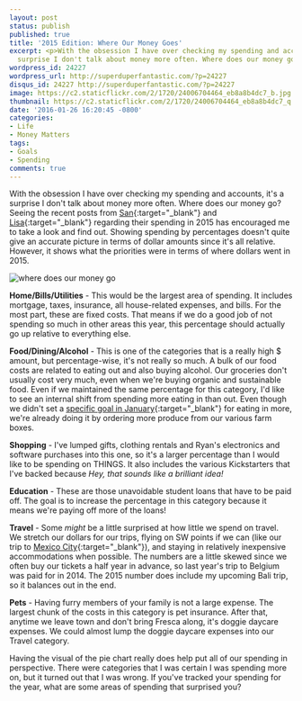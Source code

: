```yaml
---
layout: post
status: publish
published: true
title: '2015 Edition: Where Our Money Goes'
excerpt: <p>With the obsession I have over checking my spending and accounts, it's a
  surprise I don't talk about money more often. Where does our money go? </p>
wordpress_id: 24227
wordpress_url: http://superduperfantastic.com/?p=24227
disqus_id: 24227 http://superduperfantastic.com/?p=24227
image: https://c2.staticflickr.com/2/1720/24006704464_eb8a8b4dc7_b.jpg
thumbnail: https://c2.staticflickr.com/2/1720/24006704464_eb8a8b4dc7_q.jpg
date: '2016-01-26 16:20:45 -0800'
categories:
- Life
- Money Matters
tags:
- Goals
- Spending
comments: true
---
```

With the obsession I have over checking my spending and accounts, it's a surprise I don't talk about money more often. Where does our money go? Seeing the recent posts from [San](http://www.theinbetweenismine.com/2016/01/25/daily-life-spending-report-2015/){:target="_blank"} and [Lisa](http://lisasyarns.blogspot.com/2016/01/year-in-review-2015-spending.html){:target="_blank"} regarding their spending in 2015 has encouraged me to take a look and find out. Showing spending by percentages doesn't quite give an accurate picture in terms of dollar amounts since it's all relative. However, it shows what the priorities were in terms of where dollars went in 2015.

![where does our money go](https://c2.staticflickr.com/2/1720/24006704464_eb8a8b4dc7_b.jpg)

**Home/Bills/Utilities** - This would be the largest area of spending. It includes mortgage, taxes, insurance, all house-related expenses, and bills. For the most part, these are fixed costs. That means if we do a good job of not spending so much in other areas this year, this percentage should actually go up relative to everything else.

**Food/Dining/Alcohol** - This is one of the categories that is a really high $ amount, but percentage-wise, it's not really so much. A bulk of our food costs are related to eating out and also buying alcohol. Our groceries don't usually cost very much, even when we're buying organic and sustainable food. Even if we maintained the same percentage for this category, I'd like to see an internal shift from spending more eating in than out. Even though we didn't set a [specific goal in January](http://superduperfantastic.com/january-goals-2016/24209/){:target="_blank"} for eating in more, we're already doing it by ordering more produce from our various farm boxes.

**Shopping** - I've lumped gifts, clothing rentals and Ryan's electronics and software purchases into this one, so it's a larger percentage than I would like to be spending on THINGS. It also includes the various Kickstarters that I've backed because _Hey, that sounds like a brilliant idea!_

**Education** - These are those unavoidable student loans that have to be paid off. The goal is to increase the percentage in this category because it means we're paying off more of the loans!

**Travel** - Some _might_ be a little surprised at how little we spend on travel. We stretch our dollars for our trips, flying on SW points if we can (like our trip to [Mexico City](http://superduperfantastic.com/tag/mexico-city/){:target="_blank"}), and staying in relatively inexpensive accommodations when possible. The numbers are a little skewed since we often buy our tickets a half year in advance, so last year's trip to Belgium was paid for in 2014\. The 2015 number does include my upcoming Bali trip, so it balances out in the end.

**Pets** - Having furry members of your family is not a large expense. The largest chunk of the costs in this category is pet insurance. After that, anytime we leave town and don't bring Fresca along, it's doggie daycare expenses. We could almost lump the doggie daycare expenses into our Travel category.

Having the visual of the pie chart really does help put all of our spending in perspective. There were categories that I was certain I was spending more on, but it turned out that I was wrong. If you've tracked your spending for the year, what are some areas of spending that surprised you?